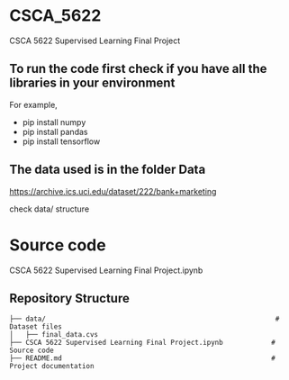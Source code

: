 # CSCA_5622
CSCA 5622 Supervised Learning Final Project

## To run the code first check if you have all the libraries in your environment
For example,
- pip install numpy
- pip install pandas
- pip install tensorflow

##  The data used is in the folder Data
https://archive.ics.uci.edu/dataset/222/bank+marketing

check data/ structure

# Source code 
CSCA 5622 Supervised Learning Final Project.ipynb

## Repository Structure
```
├── data/                                                         # Dataset files
│   ├── final_data.cvs        
├── CSCA 5622 Supervised Learning Final Project.ipynb            # Source code
├── README.md                                                    # Project documentation
```
